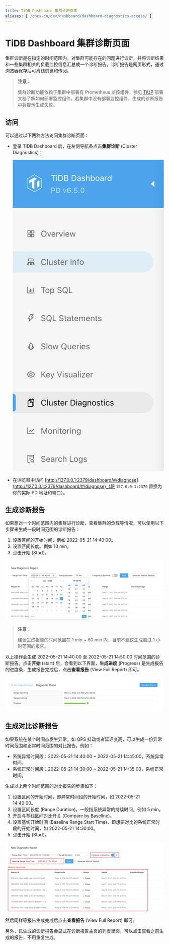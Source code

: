 ```yaml
---
title: TiDB Dashboard 集群诊断页面
aliases: ['/docs-cn/dev/dashboard/dashboard-diagnostics-access/']
---
```


# TiDB Dashboard 集群诊断页面

集群诊断是在指定的时间范围内，对集群可能存在的问题进行诊断，并将诊断结果和一些集群相关的负载监控信息汇总成一个诊断报告。诊断报告是网页形式，通过浏览器保存后可离线浏览和传阅。

> **注意：**
>
> 集群诊断功能依赖于集群中部署有 Prometheus 监控组件，参见 [TiUP](/tiup/tiup-overview.md) 部署文档了解如何部署监控组件。若集群中没有部署监控组件，生成的诊断报告中将提示生成失败。

## 访问

可以通过以下两种方法访问集群诊断页面：

* 登录 TiDB Dashboard 后，在左侧导航条点击**集群诊断** (Cluster Diagnostics)：

    ![访问](/media/dashboard/dashboard-diagnostics-access-v650.png)

* 在浏览器中访问 [http://127.0.0.1:2379/dashboard/#/diagnose](http://127.0.0.1:2379/dashboard/#/diagnose)（将 `127.0.0.1:2379` 替换为你的实际 PD 地址和端口）。

## 生成诊断报告

如果想对一个时间范围内的集群进行诊断，查看集群的负载等情况，可以使用以下步骤来生成一段时间范围的诊断报告：

1. 设置区间的开始时间，例如 2022-05-21 14:40:00。
2. 设置区间长度。例如 10 min。
3. 点击开始 (Start)。

![生成单个时间段的诊断报告](/media/dashboard/dashboard-diagnostics-gen-report-v650.png)

> **注意：**
>
> 建议生成报告的时间范围在 1 min ~ 60 min 内，目前不建议生成超过 1 小时范围的报告。

以上操作会生成 2022-05-21 14:40:00 至 2022-05-21 14:50:00 时间范围的诊断报告。点击**开始** (start) 后，会看到以下界面，**生成进度** (Progress) 是生成报告的进度条，生成报告完成后，点击**查看报告** (View Full Report) 即可。

![生成报告的进度](/media/dashboard/dashboard-diagnostics-gen-process-v650.png)

## 生成对比诊断报告

如果系统在某个时间点发生异常，如 QPS 抖动或者延迟变高，可以生成一份异常时间范围和正常时间范围的对比报告，例如：

* 系统异常时间段：2022-05-21 14:40:00 ~ 2022-05-21 14:45:00，系统异常时间。
* 系统正常时间段：2022-05-21 14:30:00 ~ 2022-05-21 14:35:00，系统正常时间。

生成以上两个时间范围的对比报告的步骤如下：

1. 设置区间的开始时间，即异常时间段的开始时间，如 2022-05-21 14:40:00。
2. 设置区间长度 (Range Duration)。一般指系统异常的持续时间，例如 5 min。
3. 开启与基线区间对比开关 (Compare by Baseline)。
4. 设置基线开始时间 (Baseline Range Start Time)，即想要对比的系统正常时段的开始时间，如 2022-05-21 14:30:00。
5. 点击开始 (Start)。

![生成对比报告](/media/dashboard/dashboard-diagnostics-gen-compare-report-v650.png)

然后同样等报告生成完成后点击**查看报告** (View Full Report) 即可。

另外，已生成的诊断报告会显式在诊断报告主页的列表里面，可以点击查看之前生成的报告，不用重复生成。

